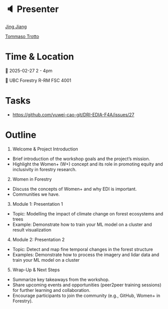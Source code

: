 # :speaker: Presenter

[Jing Jiang](https://jingjiangmodels.github.io/)

[Tommaso Trotto](https://github.com/ttrotto)

# Time & Location

:calendar: 2025-02-27 2 - 4pm

:round_pushpin: UBC Forestry R-RM FSC 4001

# Tasks
- https://github.com/yuwei-cao-git/DRI-EDIA-F4A/issues/27

# Outline
1. Welcome & Project Introduction
  - Brief introduction of the workshop goals and the project’s mission.
  - Highlight the Women+ (W+) concept and its role in promoting equity and inclusivity in forestry research.
2. Women in Forestry
  - Discuss the concepts of Women+ and why EDI is important.
  - Communities we have.
3. Module 1: Presentation 1
- Topic: Modelling the impact of climate change on forest ecosystems and trees
- Example: Demonstrate how to train your ML model on a cluster and result visualization
4. Module 2: Presentation 2
- Topic: Detect and map fine temporal changes in the forest structure 
- Examples: Demonstrate how to process the imagery and lidar data and train your ML model on a cluster
5. Wrap-Up & Next Steps
- Summarize key takeaways from the workshop.
- Share upcoming events and opportunities (peer2peer training sessions) for further learning and collaboration.
- Encourage participants to join the community (e.g., GitHub, Women+ in Forestry).
